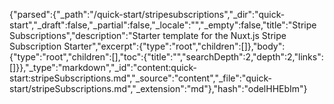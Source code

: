 {"parsed":{"_path":"/quick-start/stripesubscriptions","_dir":"quick-start","_draft":false,"_partial":false,"_locale":"","_empty":false,"title":"Stripe Subscriptions","description":"Starter template for the Nuxt.js Stripe Subscription Starter","excerpt":{"type":"root","children":[]},"body":{"type":"root","children":[],"toc":{"title":"","searchDepth":2,"depth":2,"links":[]}},"_type":"markdown","_id":"content:quick-start:stripeSubscriptions.md","_source":"content","_file":"quick-start/stripeSubscriptions.md","_extension":"md"},"hash":"odelHHEbIm"}